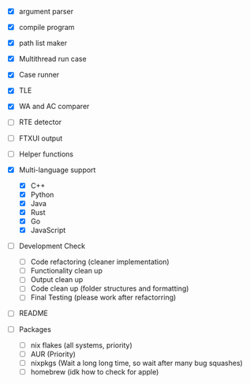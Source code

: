 - [x] argument parser
- [x] compile program
- [x] path list maker
- [x] Multithread run case
- [x] Case runner
- [x] TLE
- [x] WA and AC comparer
- [ ] RTE detector
- [ ] FTXUI output
- [ ] Helper functions
- [x] Multi-language support
    - [x] C++
    - [x] Python
    - [x] Java
    - [x] Rust
    - [x] Go
    - [x] JavaScript

- [ ] Development Check
    - [ ] Code refactoring (cleaner implementation)
    - [ ] Functionality clean up
    - [ ] Output clean up
    - [ ] Code clean up (folder structures and formatting)
    - [ ] Final Testing (please work after refactorring)

- [ ] README

- [ ] Packages
    - [ ] nix flakes (all systems, priority)
    - [ ] AUR (Priority)
    - [ ] nixpkgs (Wait a long long time, so wait after many bug squashes)
    - [ ] homebrew (idk how to check for apple)
